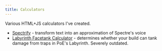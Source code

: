 ```yaml
---
title: Calculators
---
```


Various HTML+JS calculators I've created.

 - [Spectrify](spectrify.html) - transform text into an approximation of Spectre's voice
 - [Labyrinth Facetank Calculator](lab-calc.html) - determines whether your build can tank damage from traps in PoE's Labyrinth. Severely outdated.